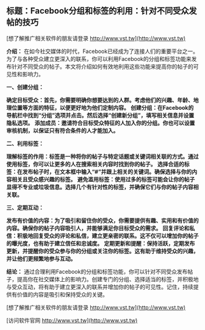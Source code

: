 ## **标题：Facebook分组和标签的利用：针对不同受众发帖的技巧**

[想了解推广相关软件的朋友请登录 http://www.vst.tw](http://www.vst.tw)

**介绍：**
在如今社交媒体的时代，Facebook已经成为了连接人们的重要平台之一。为了与各种受众建立更深入的联系，你可以利用Facebook的分组和标签功能来发布针对不同受众的帖子。本文将介绍如何有效地利用这些功能来提高你的帖子的可见性和影响力。

**一、创建分组：**

**确定目标受众：首先，你需要明确你想要达到的人群。考虑他们的兴趣、年龄、地理位置等方面的特征，以便更好地为他们定制内容。**
**创建分组：在Facebook的导航栏中找到“分组”选项并点击。然后选择“创建新分组”，填写相关信息并设置隐私选项。**
**添加成员：邀请符合目标受众特征的人加入你的分组。你也可以设置审核机制，以保证只有符合条件的人才能加入。**

**二、利用标签：**

**理解标签的作用：标签是一种将你的帖子与特定话题或关键词相关联的方式。通过使用标签，你可以让更多的人在搜索相关内容时找到你的帖子。**
**选择合适的标签：在发布帖子时，在文本框中输入“#”并跟上相关的关键词。确保选择与你的内容相关且受众感兴趣的标签。**
**避免滥用标签：使用过多的标签可能会让你的帖子显得不专业或垃圾信息。选择几个有针对性的标签，并确保它们与你的帖子内容相关联。**

**三、定期互动：**

**发布有价值的内容：为了吸引和留住你的受众，你需要提供有趣、实用和有价值的内容。确保你的帖子内容吸引人，并能够满足你目标受众的需求。**
**回复评论和私信：积极地回复受众的评论和私信，建立更亲密的联系。这不仅可以增加你的帖子的曝光度，也有助于建立信任和忠诚度。**
**定期更新和提醒：保持活跃，定期发布更新，并提醒你的受众参与你的分组或关注你的标签。这有助于维持受众的兴趣，并让他们更频繁地参与互动。**

**结论：**
通过合理利用Facebook的分组和标签功能，你可以针对不同受众发布帖子，提高你在社交媒体上的影响力。创建专门的分组、选择适当的标签，并积极地与受众互动，将有助于建立更深入的联系并增加你的帖子的可见性。记住，持续提供有价值的内容是吸引和保持受众的关键。

[想了解推广相关软件的朋友请登录 http://www.vst.tw](http://www.vst.tw)


[访问软件官网 http://www.vst.tw](http://www.vst.tw)
